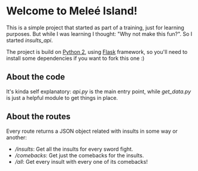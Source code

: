 # Welcome to Meleé Island!
This is a simple project that started as part of a training, just for learning purposes. But while I was learning I thought: "Why not make this fun?". So I started *insults_api*.

The project is build on [Python 2](https://www.python.org/downloads/release/python-272/), using [Flask](http://flask.pocoo.org/) framework, so you'll need to install some dependencies if you want to fork this one :)

## About the code
It's kinda self explanatory: *api.py* is the main entry point, while *get_data.py* is just a helpful module to get things in place.

## About the routes
Every route returns a JSON object related with insults in some way or another:

- */insults*: Get all the insults for every sword fight.
- */comebacks*: Get just the comebacks for the insults.
- */all*: Get every insult with every one of its comebacks!

